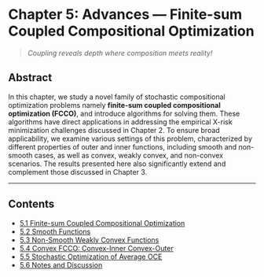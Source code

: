 

# Chapter 5: Advances — Finite-sum Coupled Compositional Optimization

> *Coupling reveals depth where composition meets reality!*

## Abstract

In this chapter, we study a novel family of stochastic compositional optimization problems namely **finite-sum coupled compositional optimization (FCCO)**, and introduce algorithms for solving them. These algorithms have direct applications in addressing the empirical X-risk minimization challenges discussed in Chapter 2. To ensure broad applicability, we examine various settings of this problem, characterized by different properties of outer and inner functions, including smooth and non-smooth cases, as well as convex, weakly convex, and non-convex scenarios. The results presented here also significantly extend and complement those discussed in Chapter 3.

---

## Contents

- [5.1 Finite-sum Coupled Compositional Optimization](Ch5-1.md)
- [5.2 Smooth Functions](Ch5-2.md)
- [5.3 Non-Smooth Weakly Convex Functions](Ch5-3.md)
- [5.4 Convex FCCO: Convex-Inner Convex-Outer](Ch5-4.md)
- [5.5 Stochastic Optimization of Average OCE](Ch5-5.md)
- [5.6 Notes and Discussion](Ch5-6.md)


